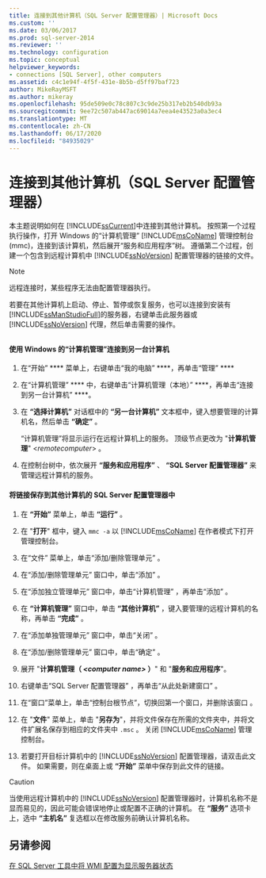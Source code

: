 ```yaml
---
title: 连接到其他计算机（SQL Server 配置管理器）| Microsoft Docs
ms.custom: ''
ms.date: 03/06/2017
ms.prod: sql-server-2014
ms.reviewer: ''
ms.technology: configuration
ms.topic: conceptual
helpviewer_keywords:
- connections [SQL Server], other computers
ms.assetid: c4c1e94f-4f5f-431e-8b5b-d5ff97baf723
author: MikeRayMSFT
ms.author: mikeray
ms.openlocfilehash: 95de509e0c78c807c3c9de25b317eb2b540db93a
ms.sourcegitcommit: 9ee72c507ab447ac69014a7eea4e43523a0a3ec4
ms.translationtype: MT
ms.contentlocale: zh-CN
ms.lasthandoff: 06/17/2020
ms.locfileid: "84935029"
---
```

# <a name="connect-to-another-computer-sql-server-configuration-manager"></a>连接到其他计算机（SQL Server 配置管理器）
  本主题说明如何在 [!INCLUDE[ssCurrent](../../includes/sscurrent-md.md)]中连接到其他计算机。 按照第一个过程执行操作，打开 Windows 的“计算机管理” [!INCLUDE[msCoName](../../includes/msconame-md.md)] 管理控制台 (mmc)，连接到该计算机，然后展开“服务和应用程序”树。 遵循第二个过程，创建一个包含到远程计算机中 [!INCLUDE[ssNoVersion](../../includes/ssnoversion-md.md)] 配置管理器的链接的文件。  
  
> [!NOTE]  
>  远程连接时，某些程序无法由配置管理器执行。  
  
 若要在其他计算机上启动、停止、暂停或恢复服务，也可以连接到安装有 [!INCLUDE[ssManStudioFull](../../includes/ssmanstudiofull-md.md)]的服务器，右键单击此服务器或 [!INCLUDE[ssNoVersion](../../includes/ssnoversion-md.md)] 代理，然后单击需要的操作。  
  
##  <a name="SSMSProcedure"></a>  
  
#### <a name="to-connect-to-another-computer-with-windows-computer-management"></a>使用 Windows 的“计算机管理”连接到另一台计算机  
  
1.  在“开始” **** 菜单上，右键单击“我的电脑” ****，再单击“管理” ****  
  
2.  在“计算机管理” **** 中，右键单击“计算机管理（本地）” ****，再单击“连接到另一台计算机” ****。  
  
3.  在 **“选择计算机”** 对话框中的 **“另一台计算机”** 文本框中，键入想要管理的计算机名，然后单击 **“确定”** 。  
  
     “计算机管理”将显示运行在远程计算机上的服务。 顶级节点更改为 "**计算机管理**" \<*remotecomputer*> 。  
  
4.  在控制台树中，依次展开 **“服务和应用程序”** 、 **“SQL Server 配置管理器”** 来管理远程计算机的服务。  
  
#### <a name="to-save-a-link-to-sql-server-configuration-manager-for-another-computer"></a>将链接保存到其他计算机的 SQL Server 配置管理器中  
  
1.  在 **“开始”** 菜单上，单击 **“运行”** 。  
  
2.  在 "**打开**" 框中，键入 `mmc -a` 以 [!INCLUDE[msCoName](../../includes/msconame-md.md)] 在作者模式下打开管理控制台。  
  
3.  在“文件”  菜单上，单击“添加/删除管理单元”  。  
  
4.  在“添加/删除管理单元”  窗口中，单击“添加”  。  
  
5.  在“添加独立管理单元”  窗口中，单击“计算机管理”  ，再单击“添加”  。  
  
6.  在 **“计算机管理”** 窗口中，单击 **“其他计算机”** ，键入要管理的远程计算机的名称，再单击 **“完成”** 。  
  
7.  在“添加单独管理单元”  窗口中，单击“关闭”  。  
  
8.  在“添加/删除管理单元”  窗口中，单击“确定”  。  
  
9. 展开 "**计算机管理（ ***\<computer name>*** ）**" 和 "**服务和应用程序**"。  
  
10. 右键单击“SQL Server 配置管理器”  ，再单击“从此处新建窗口”  。  
  
11. 在“窗口”菜单上，单击“控制台根节点”，切换回第一个窗口，并删除该窗口   。  
  
12. 在 "**文件**" 菜单上，单击 "**另存为**"，并将文件保存在所需的文件夹中，并将文件扩展名保存到相应的文件夹中 `.msc` 。 关闭 [!INCLUDE[msCoName](../../includes/msconame-md.md)] 管理控制台。  
  
13. 若要打开目标计算机中的 [!INCLUDE[ssNoVersion](../../includes/ssnoversion-md.md)] 配置管理器，请双击此文件。 如果需要，则在桌面上或 **“开始”** 菜单中保存到此文件的链接。  
  
> [!CAUTION]  
>  当使用远程计算机中的 [!INCLUDE[ssNoVersion](../../includes/ssnoversion-md.md)] 配置管理器时，计算机名称不是显而易见的，因此可能会错误地停止或配置不正确的计算机。 在 **“服务”** 选项卡上，选中 **“主机名”** 复选框以在修改服务前确认计算机名称。  
  
## <a name="see-also"></a>另请参阅  
 [在 SQL Server 工具中将 WMI 配置为显示服务器状态](../../ssms/configure-wmi-to-show-server-status-in-sql-server-tools.md)  
  
  
